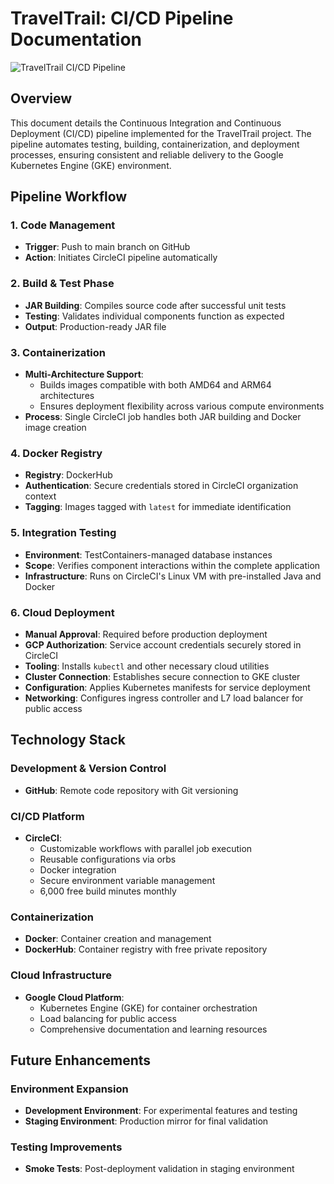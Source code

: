# TravelTrail: CI/CD Pipeline Documentation

![TravelTrail CI/CD Pipeline](/documentation/images/TravelTrail_CI_CD.png)

## Overview

This document details the Continuous Integration and Continuous Deployment (CI/CD) pipeline implemented for the TravelTrail project. The pipeline automates testing, building, containerization, and deployment processes, ensuring consistent and reliable delivery to the Google Kubernetes Engine (GKE) environment.

## Pipeline Workflow

### 1. Code Management

- **Trigger**: Push to main branch on GitHub
- **Action**: Initiates CircleCI pipeline automatically

### 2. Build & Test Phase

- **JAR Building**: Compiles source code after successful unit tests
- **Testing**: Validates individual components function as expected
- **Output**: Production-ready JAR file

### 3. Containerization

- **Multi-Architecture Support**:
  - Builds images compatible with both AMD64 and ARM64 architectures
  - Ensures deployment flexibility across various compute environments
- **Process**: Single CircleCI job handles both JAR building and Docker image creation

### 4. Docker Registry

- **Registry**: DockerHub
- **Authentication**: Secure credentials stored in CircleCI organization context
- **Tagging**: Images tagged with `latest` for immediate identification

### 5. Integration Testing

- **Environment**: TestContainers-managed database instances
- **Scope**: Verifies component interactions within the complete application
- **Infrastructure**: Runs on CircleCI's Linux VM with pre-installed Java and Docker

### 6. Cloud Deployment

- **Manual Approval**: Required before production deployment
- **GCP Authorization**: Service account credentials securely stored in CircleCI
- **Tooling**: Installs `kubectl` and other necessary cloud utilities
- **Cluster Connection**: Establishes secure connection to GKE cluster
- **Configuration**: Applies Kubernetes manifests for service deployment
- **Networking**: Configures ingress controller and L7 load balancer for public access

## Technology Stack

### Development & Version Control

- **GitHub**: Remote code repository with Git versioning

### CI/CD Platform

- **CircleCI**:
  - Customizable workflows with parallel job execution
  - Reusable configurations via orbs
  - Docker integration
  - Secure environment variable management
  - 6,000 free build minutes monthly

### Containerization

- **Docker**: Container creation and management
- **DockerHub**: Container registry with free private repository

### Cloud Infrastructure

- **Google Cloud Platform**:
  - Kubernetes Engine (GKE) for container orchestration
  - Load balancing for public access
  - Comprehensive documentation and learning resources

## Future Enhancements

### Environment Expansion

- **Development Environment**: For experimental features and testing
- **Staging Environment**: Production mirror for final validation

### Testing Improvements

- **Smoke Tests**: Post-deployment validation in staging environment
